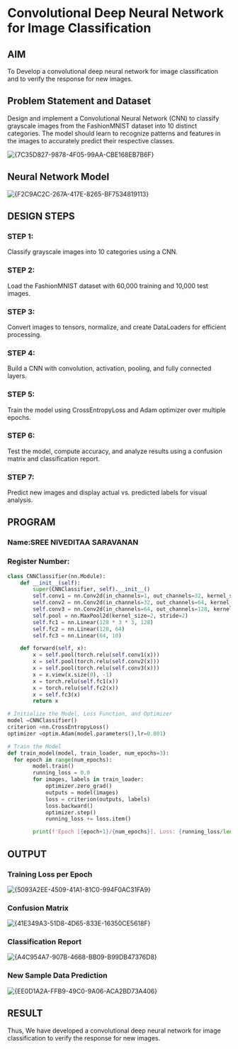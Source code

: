 # Convolutional Deep Neural Network for Image Classification

## AIM

To Develop a convolutional deep neural network for image classification and to verify the response for new images.

## Problem Statement and Dataset

Design and implement a Convolutional Neural Network (CNN) to classify grayscale images from the FashionMNIST dataset into 10 distinct categories. The model should learn to recognize patterns and features in the images to accurately predict their respective classes.

![{7C35D827-9878-4F05-99AA-CBE168EB7B6F}](https://github.com/user-attachments/assets/9382e182-1012-458b-92c0-968bd1cd6710)


## Neural Network Model

![{F2C9AC2C-267A-417E-8265-BF7534819113}](https://github.com/user-attachments/assets/b876b3eb-421a-44c7-996b-12e969981eac)


## DESIGN STEPS

### STEP 1: 
Classify grayscale images into 10 categories using a CNN.

### STEP 2: 
Load the FashionMNIST dataset with 60,000 training and 10,000 test images.

### STEP 3: 
Convert images to tensors, normalize, and create DataLoaders for efficient processing.

### STEP 4:
Build a CNN with convolution, activation, pooling, and fully connected layers.

### STEP 5: 
Train the model using CrossEntropyLoss and Adam optimizer over multiple epochs.

### STEP 6: 
Test the model, compute accuracy, and analyze results using a confusion matrix and classification report.

### STEP 7:
Predict new images and display actual vs. predicted labels for visual analysis.


## PROGRAM

### Name:SREE NIVEDITAA SARAVANAN
### Register Number:
```python
class CNNClassifier(nn.Module):
    def __init__(self):
        super(CNNClassifier, self).__init__()
        self.conv1 = nn.Conv2d(in_channels=1, out_channels=32, kernel_size=3, padding=1)
        self.conv2 = nn.Conv2d(in_channels=32, out_channels=64, kernel_size=3, padding=1)
        self.conv3 = nn.Conv2d(in_channels=64, out_channels=128, kernel_size=3, padding=1)
        self.pool = nn.MaxPool2d(kernel_size=2, stride=2)
        self.fc1 = nn.Linear(128 * 3 * 3, 128) 
        self.fc2 = nn.Linear(128, 64)
        self.fc3 = nn.Linear(64, 10)

    def forward(self, x): 
        x = self.pool(torch.relu(self.conv1(x)))
        x = self.pool(torch.relu(self.conv2(x)))
        x = self.pool(torch.relu(self.conv3(x)))
        x = x.view(x.size(0), -1) 
        x = torch.relu(self.fc1(x))
        x = torch.relu(self.fc2(x))
        x = self.fc3(x)
        return x

```

```python
# Initialize the Model, Loss Function, and Optimizer
model =CNNClassifier()
criterion =nn.CrossEntropyLoss()
optimizer =optim.Adam(model.parameters(),lr=0.001)

```

```python
# Train the Model
def train_model(model, train_loader, num_epochs=3):
  for epoch in range(num_epochs):
        model.train()
        running_loss = 0.0
        for images, labels in train_loader:
            optimizer.zero_grad()
            outputs = model(images)
            loss = criterion(outputs, labels)
            loss.backward()
            optimizer.step()
            running_loss += loss.item()

        print(f'Epoch [{epoch+1}/{num_epochs}], Loss: {running_loss/len(train_loader):.4f}')

```

## OUTPUT
### Training Loss per Epoch

![{5093A2EE-4509-41A1-81C0-994F0AC31FA9}](https://github.com/user-attachments/assets/590c5f79-0b9c-4128-b105-887660f9a413)


### Confusion Matrix

![{41E349A3-51D8-4D65-833E-16350CE5618F}](https://github.com/user-attachments/assets/519374ec-51df-4a4c-b21d-afe001ae2fdc)


### Classification Report

![{A4C954A7-907B-4668-BB09-B99DB47376D8}](https://github.com/user-attachments/assets/cc09e5f3-00d7-48af-9668-6bc683c9a2d1)



### New Sample Data Prediction

![{EE0D1A2A-FFB9-49C0-9A06-ACA2BD73A406}](https://github.com/user-attachments/assets/4c4da847-c19d-47e0-b115-e62182a70a91)

## RESULT
Thus, We have developed a convolutional deep neural network for image classification to verify the response for new images.

